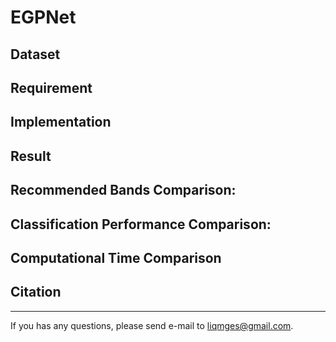 EGPNet
======

  
Dataset
------


Requirement
---------


Implementation
--------


Result
--------

Recommended Bands Comparison:
---------

Classification Performance Comparison:
----------

Computational Time Comparison
-------


Citation 
--------

	
--------
If you has any questions, please send e-mail to liqmges@gmail.com.

